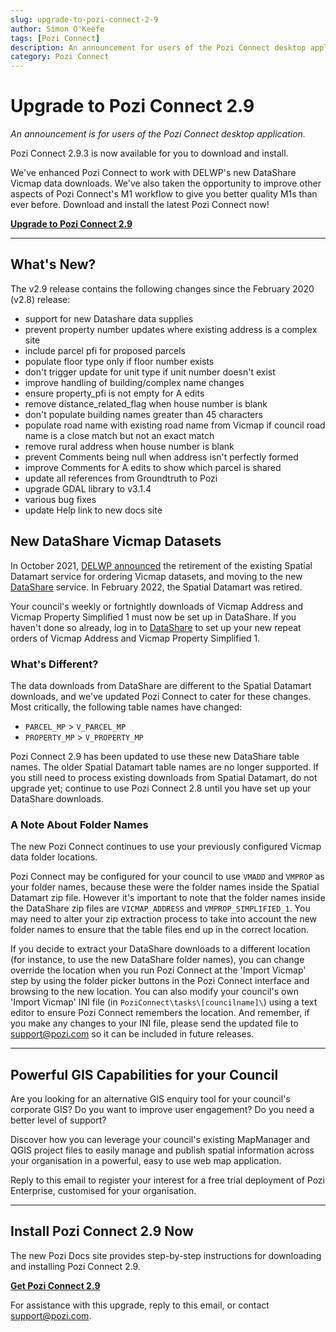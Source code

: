 ```yaml
---
slug: upgrade-to-pozi-connect-2-9
author: Simon O'Keefe
tags: [Pozi Connect]
description: An announcement for users of the Pozi Connect desktop application.
category: Pozi Connect
---
```


# Upgrade to Pozi Connect 2.9

*An announcement is for users of the Pozi Connect desktop application.*

Pozi Connect 2.9.3 is now available for you to download and install.

We've enhanced Pozi Connect to work with DELWP's new DataShare Vicmap data downloads. We've also taken the opportunity to improve other aspects of Pozi Connect's M1 workflow to give you better quality M1s than ever before. Download and install the latest Pozi Connect now!

**[Upgrade to Pozi Connect 2.9](https://docs.pozi.com/pozi-connect/installation/)**

------

## What's New?

The v2.9 release contains the following changes since the February 2020 (v2.8) release:

- support for new Datashare data supplies
- prevent property number updates where existing address is a complex site
- include parcel pfi for proposed parcels
- populate floor type only if floor number exists
- don't trigger update for unit type if unit number doesn't exist
- improve handling of building/complex name changes
- ensure property_pfi is not empty for A edits
- remove distance_related_flag when house number is blank
- don't populate building names greater than 45 characters
- populate road name with existing road name from Vicmap if council road name is a close match but not an exact match
- remove rural address when house number is blank
- prevent Comments being null when address isn't perfectly formed
- improve Comments for A edits to show which parcel is shared
- update all references from Groundtruth to Pozi
- upgrade GDAL library to v3.1.4
- various bug fixes
- update Help link to new docs site

## New DataShare Vicmap Datasets

In October 2021, [DELWP announced](https://www.land.vic.gov.au/maps-and-spatial/maps-and-spatial-news/discover-victorian-spatial-data-with-new-datashare-platform) the retirement of the existing Spatial Datamart service for ordering Vicmap datasets, and moving to the new [DataShare](https://datashare.maps.vic.gov.au/) service. In February 2022, the Spatial Datamart was retired.

Your council's weekly or fortnightly downloads of Vicmap Address and Vicmap Property Simplified 1 must now be set up in DataShare. If you haven't done so already, log in to [DataShare](https://datashare.maps.vic.gov.au/) to set up your new repeat orders of Vicmap Address and Vicmap Property Simplified 1.

### What's Different?

The data downloads from DataShare are different to the Spatial Datamart downloads, and we've updated Pozi Connect to cater for these changes. Most critically, the following table names have changed:

- `PARCEL_MP` > `V_PARCEL_MP`
- `PROPERTY_MP` > `V_PROPERTY_MP`

Pozi Connect 2.9 has been updated to use these new DataShare table names. The older Spatial Datamart table names are no longer supported. If you still need to process existing downloads from Spatial Datamart, do not upgrade yet; continue to use Pozi Connect 2.8 until you have set up your DataShare downloads.

### A Note About Folder Names

The new Pozi Connect continues to use your previously configured Vicmap data folder locations.

Pozi Connect may be configured for your council to use `VMADD` and `VMPROP` as your folder names, because these were the folder names inside the Spatial Datamart zip file. However it's important to note that the folder names inside the DataShare zip files are `VICMAP_ADDRESS` and `VMPROP_SIMPLIFIED_1`. You may need to alter your zip extraction process to take into account the new folder names to ensure that the table files end up in the correct location.

If you decide to extract your DataShare downloads to a different location (for instance, to use the new DataShare folder names), you can change override the location when you run Pozi Connect at the 'Import Vicmap' step by using the folder picker buttons in the Pozi Connect interface and browsing to the new location. You can also modify your council's own 'Import Vicmap' INI file (in `PoziConnect\tasks\[councilname]\`) using a text editor to ensure Pozi Connect remembers the location. And remember, if you make any changes to your INI file, please send the updated file to support@pozi.com so it can be included in future releases.

------

## Powerful GIS Capabilities for your Council

Are you looking for an alternative GIS enquiry tool for your council's corporate GIS? Do you want to improve user engagement? Do you need a better level of support?

Discover how you can leverage your council's existing MapManager and QGIS project files to easily manage and publish spatial information across your organisation in a powerful, easy to use web map application.

Reply to this email to register your interest for a free trial deployment of Pozi Enterprise, customised for your organisation.

------

## Install Pozi Connect 2.9 Now

The new Pozi Docs site provides step-by-step instructions for downloading and installing Pozi Connect 2.9.

**[Get Pozi Connect 2.9](https://docs.pozi.com/pozi-connect/installation/)**

For assistance with this upgrade, reply to this email, or contact support@pozi.com.
